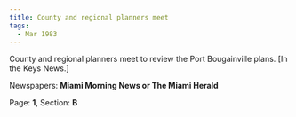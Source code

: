 ```yaml
---  
title: County and regional planners meet  
tags:  
  - Mar 1983  
---  
```

  
County and regional planners meet to review the Port Bougainville plans. [In the Keys News.]  
  
Newspapers: **Miami Morning News or The Miami Herald**  
  
Page: **1**, Section: **B** 
